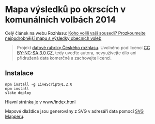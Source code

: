 # Mapa výsledků po okrscích v komunálních volbách 2014

Celý článek na webu Rozhlasu: [Koho volili vaši sousedi? Prozkoumejte nejpodrobnější mapu s výsledky obecních voleb](http://www.rozhlas.cz/zpravy/data/_zprava/koho-volili-vasi-sousedi-prozkoumejte-nejpodrobnejsi-mapu-s-vysledky-obecnich-voleb--1408350)

> Projekt [datové rubriky Českého rozhlasu](http://www.rozhlas.cz/zpravy/data/). Uvolněno pod licencí [CC BY-NC-SA 3.0 CZ](http://creativecommons.org/licenses/by-nc-sa/3.0/cz/), tedy uveďte autora, nevyužívejte dílo ani přidružená data komerčně a zachovejte licenci.

## Instalace

    npm install -g LiveScript@1.2.0
    npm install
    slake deploy

Hlavní stránka je v www/index.html

Mapové dlaždice jsou generovány z SVG v adresáři data pomocí [SVG Mapperu](https://github.com/economia/svg-mapper).
